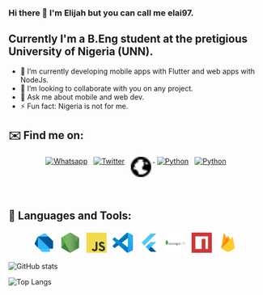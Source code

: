 ### Hi there 👋  I'm Elijah but you can call me elai97.

## Currently I'm a B.Eng student at the pretigious University of Nigeria (UNN).

- 🔭 I’m currently developing mobile apps with Flutter and web apps with NodeJs.
- 👯 I’m looking to collaborate with you on any project.
- 💬 Ask me about mobile and web dev.
- ⚡ Fun fact: Nigeria is not for me.


## ✉️ Find me on:


<p align="center">
 <a href="https://wa.link/d8fggz"> <img src="https://cdn.jsdelivr.net/npm/simple-icons@v3/icons/whatsapp.svg" alt="Whatsapp" height="40" style="vertical-align:top; margin:4px"></a>
 <a href="https://twitter.com/iamelijah_042?t=zXVgGzdQbUenQGCVIemGYQ&s=09"> <img src="https://cdn.jsdelivr.net/npm/simple-icons@v3/icons/twitter.svg" alt="Twitter" height="40" style="vertical-align:top; margin:4px"></a>
 <a href="https://elai97.github.io/" target="_blank" rel="noopener noreferrer"> <img src="https://raw.githubusercontent.com/iconic/open-iconic/master/svg/globe.svg" alt="Python" height="40" style="vertical-align:top; margin:4px"> </a>
 <a href="https://linkedin.com/in/elijah-izuchukwu-820148153" target="_blank" rel="noopener noreferrer"> <img src="https://cdn.jsdelivr.net/npm/simple-icons@v3/icons/linkedin.svg" alt="Python" height="40" style="vertical-align:top; margin:4px"></a>
 <a href="mailto:mailizuchukwu042@gmail.com"> <img src="https://cdn.jsdelivr.net/npm/simple-icons@v3/icons/gmail.svg" alt="Python" height="40" style="vertical-align:top; margin:4px"></a>
</p>

<br />

## 🧰 Languages and Tools:
<p align="center">
 <img src="https://raw.githubusercontent.com/github/explore/80688e429a7d4ef2fca1e82350fe8e3517d3494d/topics/dart/dart.png" alt="Dart" height="40" style="vertical-align:top; margin:4px">
<img src="https://raw.githubusercontent.com/github/explore/80688e429a7d4ef2fca1e82350fe8e3517d3494d/topics/nodejs/nodejs.png" alt="flutter" height="40" style="vertical-align:top; margin:4px">
<img src="https://raw.githubusercontent.com/github/explore/80688e429a7d4ef2fca1e82350fe8e3517d3494d/topics/javascript/javascript.png" alt="Javascript" height="40" style="vertical-align:top; margin:4px">
<img src="https://raw.githubusercontent.com/github/explore/80688e429a7d4ef2fca1e82350fe8e3517d3494d/topics/visual-studio-code/visual-studio-code.png" alt="VS Code" height="40" style="vertical-align:top; margin:4px">
 <img src="https://raw.githubusercontent.com/github/explore/80688e429a7d4ef2fca1e82350fe8e3517d3494d/topics/flutter/flutter.png" alt="flutter" height="40" style="vertical-align:top; margin:4px">
 <img src="https://raw.githubusercontent.com/github/explore/80688e429a7d4ef2fca1e82350fe8e3517d3494d/topics/mongodb/mongodb.png" alt="mongodb" height="40" style="vertical-align:top; margin:4px">
 <img src="https://raw.githubusercontent.com/github/explore/80688e429a7d4ef2fca1e82350fe8e3517d3494d/topics/npm/npm.png" alt="npm" height="40" style="vertical-align:top; margin:4px">
 <img src="https://raw.githubusercontent.com/github/explore/80688e429a7d4ef2fca1e82350fe8e3517d3494d/topics/firebase/firebase.png" alt="firebase" height="40" style="vertical-align:top; margin:4px">
</p>

![GitHub stats](https://github-readme-stats.vercel.app/api?username=elai97&show_icons=true&theme=tokyonight)

![Top Langs](https://github-readme-stats.vercel.app/api/top-langs/?username=elai97&theme=tokyonight)

